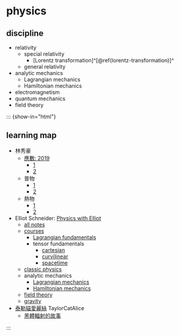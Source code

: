 # physics

## discipline

- relativity
  - special relativity
    - [Lorentz transformation]^[\@ref(lorentz-transformation)]^
  - general relativity
- analytic mechanics
  - Lagrangian mechanics
  - Hamiltonian mechanics
- electromagnetism
- quantum mechanics
- field theory

::: {show-in="html"}

## learning map

- 林秀豪
  - [應數: 2019](https://www.youtube.com/playlist?list=PLS0SUwlYe8cyfYWKPb8v55pCqfw0MnL0T)
    - [1](https://www.youtube.com/playlist?list=PLS0SUwlYe8cy7eNFtSWru7EtJ_yXM94YH)
    - [2](https://www.youtube.com/playlist?list=PLS0SUwlYe8cxiepObAy7dGDs29AdViZdj)
  - 普物
    - [1](https://www.youtube.com/playlist?list=PLS0SUwlYe8cytymmM8nCY9tYhcCfe-WGD)
    - [2](https://www.youtube.com/playlist?list=PLS0SUwlYe8czNqxfQq2XWeAHDqT8vYjmC)
  - 熱物
    - [1](https://www.youtube.com/playlist?list=PLS0SUwlYe8cyk1WY3t4GcL5AjWhE9w_9b)
    - [2](https://www.youtube.com/playlist?list=PLS0SUwlYe8cx_e0nB79ZGXJ3TShBxWdIS)
- Elliot Schneider: [Physics with Elliot](https://www.youtube.com/@PhysicswithElliot/playlists)
  - [all notes](https://www.physicswithelliot.com/all-notes)
  - [courses](https://www.physicswithelliot.com/courses)
    - [Lagrangian fundamentals](https://courses.physicswithelliot.com/products/fundamentals-of-lagrangian-mechanics)
    - tensor fundamentals
      - [cartesian](https://courses.physicswithelliot.com/products/part-i-fundamentals-of-cartesian-tensors)
      - [curvilinear](https://courses.physicswithelliot.com/products/part-ii-fundamentals-of-curvilinear-tensors)
      - [spacetime](https://courses.physicswithelliot.com/products/part-iii-fundamentals-of-spacetime-tensors)
  - [classic physics](https://www.youtube.com/playlist?list=PL-IZN8QRUw-ypTrpytuMWMEBcqVGAhVPl)
  - analytic mechanics
    - [Lagrangian mechanics](https://www.youtube.com/playlist?list=PL-IZN8QRUw-xRsoJPtXBlJyWlWrjVEF0x)
    - [Hamiltonian mechanics](https://www.youtube.com/playlist?list=PL-IZN8QRUw-zBECgfYLuDQ3qkWsXWAGhM)
  - [field theory](https://www.youtube.com/playlist?list=PL-IZN8QRUw-wEGbrXwziZTV30M_WiVs72)
  - [gravity](https://www.youtube.com/playlist?list=PL-IZN8QRUw-zEQgxVkaUIn567bkGoq_4c)
- [泰勒貓愛麗絲](https://space.bilibili.com/11008987/channel/series) TaylorCatAlice
  - [黑體輻射的故事](https://space.bilibili.com/11008987/channel/collectiondetail?sid=1643054)

:::
